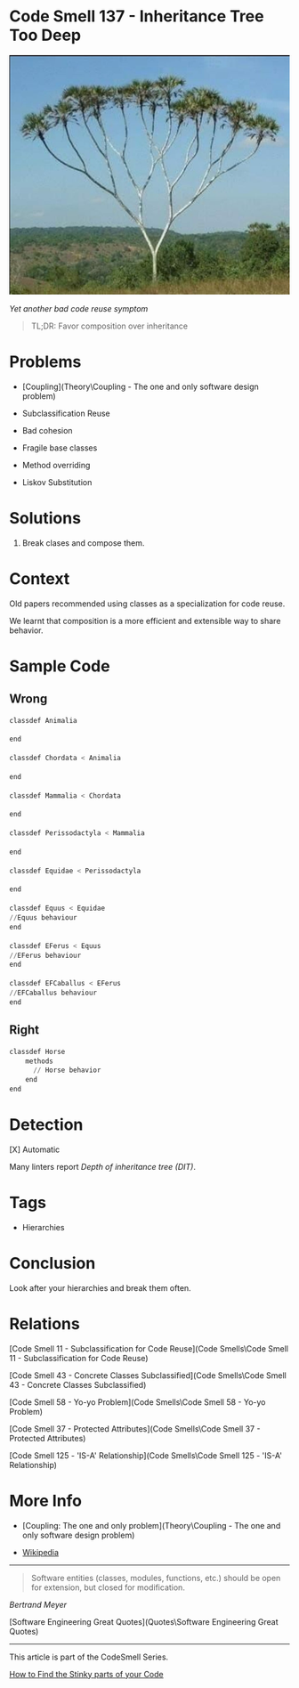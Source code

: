 # Code Smell 137 - Inheritance Tree Too Deep

![Code Smell 137 - Inheritance Tree Too Deep](binary-palm-tree.png)

*Yet another bad code reuse symptom*

> TL;DR: Favor composition over inheritance

# Problems

- [Coupling](Theory\Coupling - The one and only software design problem)

- Subclassification Reuse 

- Bad cohesion

- Fragile base classes

- Method overriding

- Liskov Substitution

# Solutions

1. Break clases and compose them.

# Context

Old papers recommended using classes as a specialization for code reuse.

We learnt that composition is a more efficient and extensible way to share behavior.

# Sample Code

## Wrong

[Gist Url]: # (https://gist.github.com/mcsee/ca80ab1c2443f8494817c027678ab7f3)
```python
classdef Animalia
   
end

classdef Chordata < Animalia 

end

classdef Mammalia < Chordata 

end

classdef Perissodactyla < Mammalia 

end

classdef Equidae < Perissodactyla  

end

classdef Equus < Equidae 
//Equus behaviour
end

classdef EFerus < Equus
//EFerus behaviour
end

classdef EFCaballus < EFerus
//EFCaballus behaviour    
end


```

## Right

[Gist Url]: # (https://gist.github.com/mcsee/23622a20da88b3192eb97577557a1f08)
```python
classdef Horse       
    methods        
      // Horse behavior       
    end    
end
```

# Detection

[X] Automatic 
 
Many linters report *Depth of inheritance tree (DIT)*. 

# Tags

- Hierarchies

# Conclusion

Look after your hierarchies and break them often.

# Relations

[Code Smell 11 - Subclassification for Code Reuse](Code Smells\Code Smell  11 - Subclassification for Code Reuse)

[Code Smell 43 - Concrete Classes Subclassified](Code Smells\Code Smell 43 - Concrete Classes Subclassified)

[Code Smell 58 - Yo-yo Problem](Code Smells\Code Smell 58 - Yo-yo Problem)

[Code Smell 37 - Protected Attributes](Code Smells\Code Smell 37 - Protected Attributes)

[Code Smell 125 - 'IS-A' Relationship](Code Smells\Code Smell 125 - 'IS-A' Relationship)

# More Info

- [Coupling: The one and only problem](Theory\Coupling - The one and only software design problem)

- [Wikipedia](https://en.wikipedia.org/wiki/Cyclomatic_complexity)

* * *

> Software entities (classes, modules, functions, etc.) should be open for extension, but closed for modification.

_Bertrand Meyer_
 
[Software Engineering Great Quotes](Quotes\Software Engineering Great Quotes)

* * *

This article is part of the CodeSmell Series.

[How to Find the Stinky parts of your Code]()